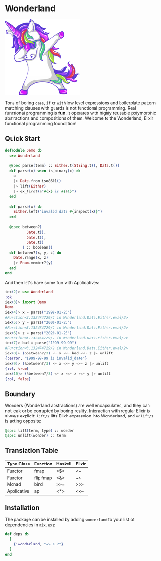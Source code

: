 # Wonderland

<img src="priv/img/logo.png" alt="logo"/>

Tons of boring `case`, `if` or `with` low level expressions and boilerplate pattern matching clauses with guards is not functional programming. Real functional programming is **fun**. It operates with highly reusable polymorphic abstractions and compositions of them. Welcome to the Wonderland, Elixir functional programming foundation!

## Quick Start

```elixir
defmodule Demo do
  use Wonderland

  @spec parse(term) :: Either.t(String.t(), Date.t())
  def parse(x) when is_binary(x) do
    x
    |> Date.from_iso8601()
    |> lift(Either)
    |> ex_first(&"#{x} is #{&1}")
  end

  def parse(x) do
    Either.left("invalid date #{inspect(x)}")
  end

  @spec between?(
          Date.t(),
          Date.t(),
          Date.t()
        ) :: boolean()
  def between?(x, y, z) do
    Date.range(x, z)
    |> Enum.member?(y)
  end
end
```

And then let's have some fun with Applicatives:

```elixir
iex(2)> use Wonderland
:ok
iex(3)> import Demo
Demo
iex(4)> x = parse("1999-01-23")
#Function<3.132474729/2 in Wonderland.Data.Either.eval/2>
iex(5)> y = parse("2000-01-23")
#Function<3.132474729/2 in Wonderland.Data.Either.eval/2>
iex(6)> z = parse("2020-01-23")
#Function<3.132474729/2 in Wonderland.Data.Either.eval/2>
iex(7)> bad = parse("1999-99-99")
#Function<3.132474729/2 in Wonderland.Data.Either.eval/2>
iex(8)> (&between?/3) <~ x <<~ bad <<~ z |> unlift
{:error, "1999-99-99 is invalid_date"}
iex(9)> (&between?/3) <~ x <<~ y <<~ z |> unlift
{:ok, true}
iex(10)> (&between?/3) <~ x <<~ z <<~ y |> unlift
{:ok, false}
```

## Boundary

Wonders (Wonderland abstractions) are well encapsulated, and they can not leak or be corrupted by boring reality. Interaction with regular Elixir is always explicit: `lift/2` lifts Elixir expression into Wonderland, and `unlift/1` is acting opposite:

```elixir
@spec lift(term, type) :: wonder
@spec unlift(wonder) :: term
```

## Translation Table

| Type Class  | Function  | Haskell |  Elixir  |
|-------------|-----------|---------|----------|
| Functor     | fmap      |   <$>   |   <~     |
| Functor     | flip fmap |   <&>   |   ~>     |
| Monad       | bind      |   >>=   |   >>>    |
| Applicative | ap        |   <*>   |   <<~    |

## Installation

The package can be installed by adding `wonderland` to your list of dependencies in `mix.exs`:

```elixir
def deps do
  [
    {:wonderland, "~> 0.2"}
  ]
end
```
